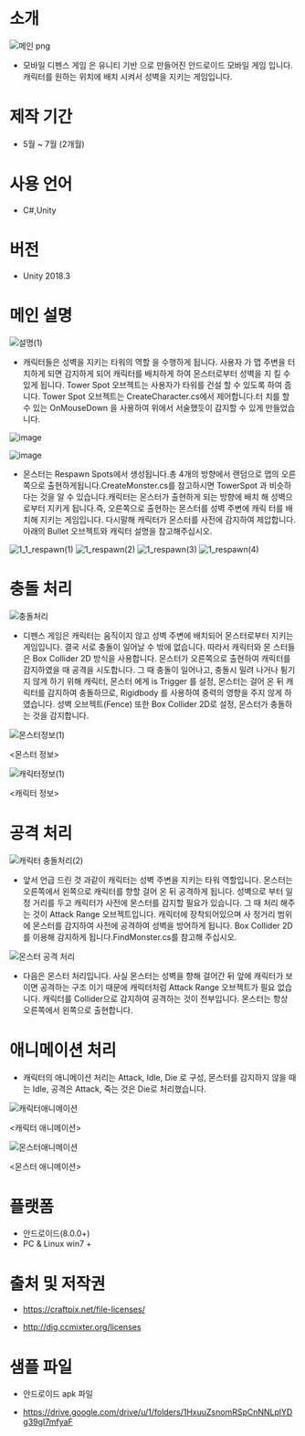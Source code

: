 # 소개 

![메인 png](https://user-images.githubusercontent.com/11676387/62414359-2de57a80-b655-11e9-9d26-fb7214cde3bf.jpg)


- 모바일 디펜스 게임 은 유니티 기반 으로 만들어진 안드로이드 모바일 게임 입니다.캐릭터를 원하는 위치에 배치 시켜서 성벽을 지키는 게임입니다.


# 제작 기간

- 5월 ~ 7월 (2개월)

# 사용 언어

- C#,Unity 

# 버전

- Unity 2018.3

# 메인 설명


![설명(1)](https://user-images.githubusercontent.com/11676387/62472727-4f23a380-b7da-11e9-91aa-c372de7ac33e.png)

- 캐릭터들은 성벽을 지키는 타워의 역할 을 수행하게 됩니다. 사용자 가 맵 주변을 터치하게 되면 감지하게 되어 캐릭터를 배치하게 하여 몬스터로부터 성벽을 지
  킬 수 있게 됩니다. Tower Spot 오브젝트는 사용자가 타워를 건설 할 수 있도록 하여 줍니다. Tower Spot 오브젝트는 CreateCharacter.cs에서 제어합니다.터 
  치를 할 수 있는 OnMouseDown 을 사용하여 위에서 서술했듯이 감지할 수 있게 만들었습니다.

![image](https://user-images.githubusercontent.com/11676387/62420842-f833a680-b6d3-11e9-9c8f-24c1fe7736c1.png)

   
![image](https://user-images.githubusercontent.com/11676387/62420875-84de6480-b6d4-11e9-9a3f-b7d86a89c958.png)
    
- 몬스터는 Respawn Spots에서 생성됩니다.총 4개의 방향에서 랜덤으로 맵의 오른쪽으로 출현하게됩니다.CreateMonster.cs를 참고하시면 TowerSpot 과 비슷하
  다는 것을 알 수 있습니다.캐릭터는 몬스터가 출현하게 되는 방향에 배치 해 성벽으로부터 지키게 됩니다.즉, 오른쪽으로 출현하는 몬스터를 성벽 주변에 캐릭
  터를 배치해 지키는 게임입니다. 다시말해 캐릭터가 몬스터를 사전에 감지하여 제압합니다. 아래의 Bullet 오브젝트와 캐릭터 설명을 참고해주십시오.

   
![1_1_respawn(1)](https://user-images.githubusercontent.com/11676387/62481145-93b83a80-b7ec-11e9-9272-aa003bf052f4.png)
![1_respawn(2)](https://user-images.githubusercontent.com/11676387/62480969-2ad0c280-b7ec-11e9-8956-0b0c297b015b.png)
![1_respawn(3)](https://user-images.githubusercontent.com/11676387/62480970-2b695900-b7ec-11e9-9665-4954f4539e82.png)
![1_respawn(4)](https://user-images.githubusercontent.com/11676387/62480971-2b695900-b7ec-11e9-8503-cff12b1dd2b6.png)


# 충돌 처리   


![충돌처리](https://user-images.githubusercontent.com/11676387/62475842-df64e700-b7e0-11e9-8548-c0a54ac2425c.png)



- 디펜스 게임은 캐릭터는 움직이지 않고 성벽 주변에 배치되어 몬스터로부터 지키는 게임입니다. 결국 서로 충돌이 일어날 수 밖에 없습니다. 따라서 캐릭터와 몬
  스터들은 Box Collider 2D 방식을 사용합니다. 몬스터가 오른쪽으로 출현하여 캐릭터를 감지하였을 때 공격을 시도합니다. 그 때 충돌이 일어나고, 충돌시 밀려
  나거나 튕기지 않게 하기 위해 캐릭터, 몬스터 에게 is Trigger 를 설정, 몬스터는 걸어 온 뒤 캐릭터를 감지하여 충돌하므로, Rigidbody 를 사용하여 중력의 
  영향을 주지 않게 하였습니다. 성벽 오브젝트(Fence) 또한 Box Collider 2D로 설정, 몬스터가 충돌하는 것을 감지합니다.


![몬스터정보(1)](https://user-images.githubusercontent.com/11676387/62474944-f60a3e80-b7de-11e9-96f3-43dfaff04485.png)

<몬스터 정보>

![캐릭터정보(1)](https://user-images.githubusercontent.com/11676387/62475136-6913b500-b7df-11e9-8903-cefbe2321612.png)

<캐릭터 정보>


# 공격 처리

![캐릭터 충돌처리(2)](https://user-images.githubusercontent.com/11676387/62476630-5cdd2700-b7e2-11e9-8d09-8402ac6004a6.png)

- 앞서 언급 드린 것 과같이 캐릭터는 성벽 주변을 지키는 타워 역할입니다. 몬스터는 오른쪽에서 왼쪽으로 캐릭터를 향할 걸어 온 뒤 공격하게 됩니다. 성벽으로 
  부터 일정 거리를 두고 캐릭터가 사전에 몬스터를 감지할 필요가 있습니다. 그 때 처리 해주는 것이 Attack Range 오브젝트입니다. 캐릭터에 장착되어있으며 사
  정거리 범위에 몬스터를 감지하여 사전에 공격하여 성벽을 방어하게 됩니다. Box Collider 2D를 이용해 감지하게 됩니다.FindMonster.cs를 참고해 주십시오.


![몬스터 공격 처리](https://user-images.githubusercontent.com/11676387/62477002-0b816780-b7e3-11e9-981f-1e0d71358d29.png)


- 다음은 몬스터 처리입니다. 사실 몬스터는 성벽을 향해 걸어간 뒤 앞에 캐릭터가 보이면 공격하는 구조 이기 때문에 캐릭터처럼 Attack Range 오브젝트가 필요 
  없습니다. 캐릭터를 Collider으로 감지하여 공격하는 것이 전부입니다. 몬스터는 항상 오른쪽에서 왼쪽으로 출현합니다.



# 애니메이션 처리


- 캐릭터의 애니메이션 처리는 Attack, Idle, Die 로 구성, 몬스터를 감지하지 않을 때는 Idle, 공격은 Attack, 죽는 것은 Die로 처리했습니다.


![캐릭터애니메이션](https://user-images.githubusercontent.com/11676387/62477728-84cd8a00-b7e4-11e9-8b29-6052da4521ef.png)

<캐릭터 애니메이션>


![몬스터애니메이션](https://user-images.githubusercontent.com/11676387/62477815-bd6d6380-b7e4-11e9-9378-fb58b1ac9e7c.png)

<몬스터 애니메이션>


# 플랫폼
  
  - 안드로이드(8.0.0+)
  - PC & Linux win7 + 
 
 
# 출처 및 저작권

  - https://craftpix.net/file-licenses/
  
  - http://dig.ccmixter.org/licenses
  
  
# 샘플 파일 

- 안드로이드 apk 파일 

- https://drive.google.com/drive/u/1/folders/1HxuuZsnomRSpCnNNLplYDg39gI7mfyaF

  
  


 
 
 
 


